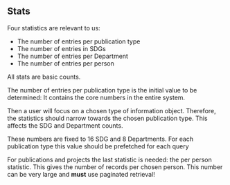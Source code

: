 ## Stats

Four statistics are relevant to us: 

- The number of entries per publication type
- The number of entries in SDGs
- The number of entries per Department 
- The number of entries per person

All stats are basic counts. 

The number of entries per publication type is the initial value to be determined: It contains the core numbers in the entire system. 

Then a user will focus on a chosen type of information object. Therefore, the statistics should narrow towards the chosen publication type. This affects the SDG and Department counts. 

These numbers are fixed to 16 SDG and 8 Departments. For each publication type this value should be prefetched for each query

For publications and projects the last statistic is needed: the per person statistic. This gives the number of records per chosen person. This number can be very large and **must** use paginated retrieval! 

